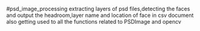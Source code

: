 #psd_image_processing
extracting layers of psd files,detecting the faces and output the headroom,layer name and location of face in csv document
also getting used to all the functions related to PSDImage and opencv
